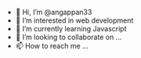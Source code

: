 - 👋 Hi, I’m @angappan33
- 👀 I’m interested in web development 
- 🌱 I’m currently learning Javascript
- 💞️ I’m looking to collaborate on ...
- 📫 How to reach me ...

<!---
angappan33/angappan33 is a ✨ special ✨ repository because its `README.md` (this file) appears on your GitHub profile.
You can click the Preview link to take a look at your changes.
--->
